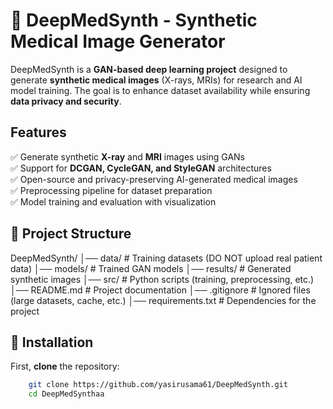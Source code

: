 # 🏥 DeepMedSynth - Synthetic Medical Image Generator

DeepMedSynth is a **GAN-based deep learning project** designed to generate **synthetic medical images** (X-rays, MRIs) for research and AI model training. The goal is to enhance dataset availability while ensuring **data privacy and security**.

##  Features
✅ Generate synthetic **X-ray** and **MRI** images using GANs  
✅ Support for **DCGAN, CycleGAN, and StyleGAN** architectures  
✅ Open-source and privacy-preserving AI-generated medical images  
✅ Preprocessing pipeline for dataset preparation  
✅ Model training and evaluation with visualization  

## 📂 Project Structure
DeepMedSynth/ 
│── data/ # Training datasets (DO NOT upload real patient data) 
    │── models/ # Trained GAN models 
    │── results/ # Generated synthetic images 
    │── src/ # Python scripts (training, preprocessing, etc.) 
    │── README.md # Project documentation 
    │── .gitignore # Ignored files (large datasets, cache, etc.) 
    │── requirements.txt # Dependencies for the project


## 🔧 Installation
First, **clone** the repository:

```bash
    git clone https://github.com/yasirusama61/DeepMedSynth.git
    cd DeepMedSynthaa
````